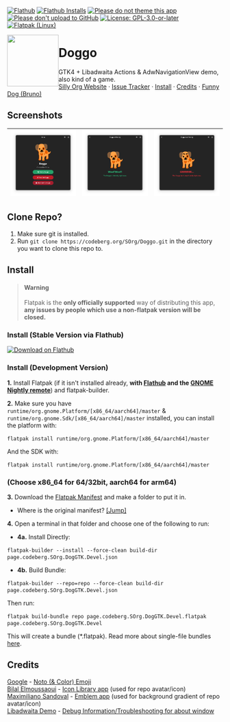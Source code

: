 <!-- Definitions -->
[flathub]: https://flathub.org/apps/page.codeberg.SOrg.DogGTK
<!-- End Defenitions -->
<!--
> **Warning*
> <br/>**Doggo as of now is in maintenance mode.**
-->
[![Flathub](https://img.shields.io/flathub/v/page.codeberg.SOrg.DogGTK?logo=flathub&logoColor=white&label=Flathub)][flathub]
[![Flathub Installs](https://img.shields.io/flathub/downloads/page.codeberg.SOrg.DogGTK?logo=flathub&logoColor=white&label=Installs)][flathub]
[![Please do not theme this app](https://stopthemingmy.app/badge.svg)](https://stopthemingmy.app)
[![Please don't upload to GitHub](https://codeberg.org/SOrg/RepoContent/raw/branch/content/svgs/NoGitHubBadgeORIGINAL.svg)](https://nogithub.codeberg.page)
[![License: GPL-3.0-or-later](https://codeberg.org/SOrg/RepoContent/raw/branch/content/svgs/GPLv3OrLaterBadge.svg)](https://codeberg.org/SOrg/DogQt/src/branch/main/LICENSE)
[![Flatpak (Linux)](https://img.shields.io/static/v1?message=Flatpak&color=4A90D9&logo=Flatpak&logoColor=FFFFFF&label=Build%20A)](#install)

<img style="vertical-align: middle;" src="https://codeberg.org/SOrg/Doggo/raw/branch/main/data/icons/hicolor/scalable/apps/page.codeberg.SOrg.DogGTK.svg" width="120" height="120" align="left">

# Doggo
GTK4 + Libadwaita Actions &amp; AdwNavigationView demo, also kind of a game.</br>[Silly Org Website](https://sorg.codeberg.page) · [Issue Tracker](https://codeberg.org/SOrg/Doggo/issues) · [Install](#install) · [Credits](#credits) · [Funny Dog (Bruno)](https://codeberg.org/SOrg/Doggo/raw/branch/main/data/ui/images/bjrunoada.jpg)
</div>

## Screenshots
![Main Window](data/screenshots/screenshot-1.png) | ![Dog Is Friendly Page](data/screenshots/screenshot-2.png) | ![Dog Is Unfriendly Page](data/screenshots/screenshot-3.png)
-------------------------------------------- | -------------------------------------- | ----------------------------------------------

## Clone Repo?
1. Make sure git is installed.
2. Run ```git clone https://codeberg.org/SOrg/Doggo.git``` in the directory you want to clone this repo to.

## Install

> #### **Warning**
> Flatpak is the **only officially supported** way of distributing this app, **any issues by people which use a non-flatpak version will be closed.**

### Install (Stable Version via Flathub)

[![Download on Flathub](https://dl.flathub.org/assets/badges/flathub-badge-en.svg)](https://flathub.org/apps/page.codeberg.SOrg.DogGTK)

### Install (Development Version)

**1.** Install Flatpak (if it isn't installed already, **with [Flathub](https://flathub.org) and the [GNOME Nightly remote](https://wiki.gnome.org/Apps/Nightly)**) and flatpak-builder.

**2.** Make sure you have ```runtime/org.gnome.Platform/[x86_64/aarch64]/master``` &amp; ```runtime/org.gnome.Sdk/[x86_64/aarch64]/master``` installed, you can install the platform with:

```
flatpak install runtime/org.gnome.Platform/[x86_64/aarch64]/master
```

And the SDK with:

```
flatpak install runtime/org.gnome.Platform/[x86_64/aarch64]/master
```
### (Choose x86_64 for 64/32bit, aarch64 for arm64)

**3.** Download the [Flatpak Manifest](build-aux/flatpak/page.codeberg.SOrg.DogGTK.Devel.json) and make a folder to put it in.
* Where is the original manifest? [[Jump]](#original-manifest-non-devel)

**4.** Open a terminal in that folder and choose one of the following to run:

* **4a.** Install Directly: 
```
flatpak-builder --install --force-clean build-dir page.codeberg.SOrg.DogGTK.Devel.json
```

* **4b.** Build Bundle: 

```
flatpak-builder --repo=repo --force-clean build-dir page.codeberg.SOrg.DogGTK.Devel.json
```

Then run:

```
flatpak build-bundle repo page.codeberg.SOrg.DogGTK.Devel.flatpak page.codeberg.SOrg.DogGTK.Devel
``` 
This will create a bundle (*.flatpak). Read more about single-file bundles [here](https://docs.flatpak.org/en/latest/single-file-bundles.html).

## Credits
[Google](https://about.google) - [Noto (& Color) Emoji](https://github.com/googlefonts/noto-emoji)\
[Bilal Elmoussaoui](https://belmoussaoui.com) - [Icon Library app](https://flathub.org/apps/org.gnome.design.IconLibrary) (used for repo avatar/icon)\
[Maximiliano Sandoval](https://gitlab.gnome.org/msandova) - [Emblem app](https://flathub.org/apps/org.gnome.design.Emblem) (used for background gradient of repo avatar/icon)\
[Libadwaita Demo](https://gitlab.gnome.org/GNOME/libadwaita/-/blob/main/demo) - [Debug Information/Troubleshooting for about window](https://gitlab.gnome.org/GNOME/libadwaita/-/blob/main/demo/adw-demo-debug-info.c)
